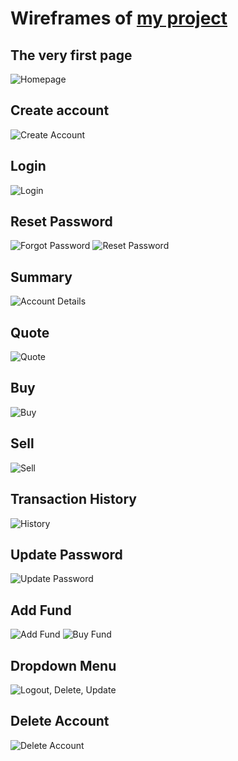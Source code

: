 # Wireframes of [my project](https://github.com/ekrembel/MyFinalProject)


## The very first page
![Homepage](https://lh3.googleusercontent.com/hx9uoGk6Sm9Xpbpo3B2WY-a7elamPsM3WIz26CpW_r8RIjP7Zx20bovGZZjPgm5g3RQB46SVlsXc6wRxigD9O39Z-dnchVckjNwag3Gmc2WeW1QG64QYe2H-lyRdDNKpwk0by2-yM68lLhdwegX9v4PHiVQppEo1CbsLEnli-ZZilcq9435ZQ-5nMXg75WdFej-hDmXUcbw_AMQlG1q9N1O719e7Tz4npdggTgyMqBzC8ZFEAhagNlixMyLsDgy8jwLOp9zaFJ-haEXtr9Y-IVepbsysMhRwpM44zQ37AkZdx1du6tAzuk1bJx_9mwDSLHIZw6swwQb5xuAyta95-gt1Q1ktXZW1ONmjMaxQnaLCUv8K7iwZUOD1nF9JFEQllaBZiR-TqfBkwiqWdDdhA9FmdvfRl0_AnaTYi08iI8fDcMpf19-RdKb4Y8NX9jj7BkcqYw1YqZTLgDM3SQMVctmKYP_4QkeaCEf-hKnd-XBZ932UzMm2H57RmyKcFln_3HGJOGG378wIg86kuAwWQqJuXijzT4UIknpK3LMRMpsRMsBgnHBB5dCa2n6deJP8RtQjuvMbjVdF8l9dT4SJxVDENsAiJijDaA1KsrcCN5a_yCwI4DCVkckGKjyyiYKyRCcKpgWZRqtzQT5GEBLUG7-3tduI5AWGY0GH3v5DwVltia1uluXe8XDSjPEU=s1674-no?authuser=0)

## Create account
![Create Account](https://lh3.googleusercontent.com/TRbJNSZVAit9CaVtL8reFB-LyLMhFwbucEOv2yiup1RrWdooGQ4M-3NuwVuaUX4knkUVrC-HDTufMp2HIt2RydvcXPJYWViabM9wt3nU0Dto3LKSJUj-NftQ3JRFqs5BSP29gG5bj6iZrWKvSf0LYIak7FgXwCOynphPeuH_jb5_ftcdsfPKKM1qs0HUBcZqnxsoH_CiHLBu0i789NPlJS-crdCKFrH8h_7dGPkjuc_VflOGOXYdHYgGz9iLMMnOIoVcnZvIWckCqZhLNSul4yHl4AnujDWabIVtzBVQWfUciZS0Q1Mu64ww-hGtYw7nWaIle5bODL_iI-XItFwSw24W_ZBoZA9EJ2YL9-_NXm5IwzRbgjR6I-zD5xAo57pzUs6uu-eS6F0Xu3_x3p5K1hpbfJiCL17Hj7QvwQiDDGKZlRzdG-wHLm7vIrPPWQOIATKSFszfg0Qnroz5SbGFZUJjjA79hGdFVpJmppkcIy9l4pskmWka181rn-CvfN1PUhQvrRxjZQtoWkVdM-yTLJOpks2tW6JSqIB39ZVuEI1JARbADHt5vSX6KVYqubFxY3Dng39jzGh4VkKORabPI6JxdpW3AYfr_40dsul-nr-i2Va4i8pokCKt8V9v0cuUOn5OpElo-ZNRmLfh5ev2Oeyz_Z6o8DA_6ARVwad1DWurX2t4g0SIAhCiZ6BA=s1674-no?authuser=0)

## Login
![Login](https://lh3.googleusercontent.com/spuetM_3AsLXpamDdL7RZeGyIhYTFloqzblANZ7offkIoFeipgy_NHEHnGvieXppwVXyHxjp05GleDE21AubVcebu7tohwvtBApoSBXawUdXDdnpBykeTY4clA7Sn87A5nPRv-60CmHncKFiTlnFZ6G7sGvKu1lH9j4uuRsSZzZz0w3zwkhFOEsG8haB7-JNo96HXa9xOP-SJ9-IUBps1aWMJC8AN8cecNb2uj57TFwoxmfdRZ1hWoRgk1BX9iVT0dWKL0zu4u7n8fnnj_N1jhpXSeF76F3cmEuBqdpG1-PwfOUWHnp77h3QBsPZwKgmuWvj97GMHTDQ2M9kG4htZhlg7HdedPT-dYR48sHAxDjPAEZOTOZ6wG_WPkWsy47Y7u0KP2i54XD2cT90vROnoNfTcnZuLjEma2GF4xCDDcHk3DqDwQ8ZCHZR5qtLoxudeHLOZAolxnvUrC2xmcoP9BSh3fd5kspi0M7FRDP5Yyv5BBbQVcJCBxAe8g9mfu0n-8G6nHCYAs3McOC15xbBgrdSJ6JFKjnqnhUK2Q7bbWg-F8wBPd9rYaloDbGWg-A1oOfPahX9CS9NxsN7F3ulky9vHbuw0t9JKSqyCyfgZjUpGq5ezP5KFTXT2N6SmiLW9DZUczDovnhjkUsU3ECUJP5rcBf7x9vqLgYYr9ktKo5AOy7US00KgB_EDi4M=s1674-no?authuser=0)

## Reset Password
![Forgot Password](https://lh3.googleusercontent.com/tk_Xj_JcYM4LVVUpLHa-T_CjPuU7qLY4dO8-wo0NCSEYFA6JTLYV2krOXAGwCjI061a6j_7j7ZkJJ4O2B8RqvyuY8TTdMryJM7rbF64yFtXtjMRdZ2m7P7TDLYJbrrCA09hC_HiuBTfMH9FQJrOTqZyivvzh_a7nOUP0aKKhTH7A8Ya7yawZTRODBXiIZ-OJz3NK9Ha5dIGfcFt1I7fHrowUHXRH6iPwTtuPnkbe7lq-W9V6HBKUoRrxJRUWGy6C2tbBrqtAEWImP9VsyULH2JLqUP8qK8A9ES5KCzZr7DTswzper6km7mE989YLwKWhtyEI_MOiTJViuTHk1u3MhYI8uYbqUrTCNkQmiwSwY5mWaF6HLyexS8v2fs05L18qCR1ZIxpA3uTjdMcLIBiM9pY6equlXlD3oVvGvtbbsf8tMCejIX6tZy_ueNx9IcKh6Z88maUsekI4LbTlYmFZ9lhviQGtSzgvHOQY5C4nbzvzfm_YH8DmuJlfPowy1rcZVNR9Wlj1_6iBsXFG_bXag6t5-eNh_cIsIFu_eksAZKRIBN_TUgSuZDYpwKW78RF0wkIVL21Zkgc8LqGgNFAy9m7N3Db5NkfZe5cTysscZ30yjZqpatLtT9ULw_ikyOS4IAsUpi4xsJQ1wySwYuUE4v4MvXLxueZTmgI8cki5HrvjkQnw-OahCs2Qlbyi=s1674-no?authuser=0)
![Reset Password](https://lh3.googleusercontent.com/klXlWkf6HZGwIwf5nWwN1rmlfXeBwtfFBYjsifZoqKN90SHVqYKzDJlgm45KJFKwHvVr_DeQHT2TMxewChf_KGyVGA37G95gDaDJUMAXMQPDs0limWumjQOMwffwQtKTWwLP7w_jfo52LR9wkKnpSJNarzL1sa7rKAlMa9Dcelta9aDTjNDwkO0_WphJmlWqtnVbX5wFpgfp-2i4QJB3G_n67vvKnEJGaRJKTjqgXBVgmuIpxdIFjX3fHUeolC79w_w0e2jikfwtVw7_a0YnCyKwixbzlv1BEb1wZEIlKzP7htI0llgAYOhKzdig8RcI3JffW3-hX-DMs1hU_mXJ6uFRlqCL5Pw98acI2JFEo2dU8jrRZgoCZqjDDJbHItP7q61O0C3RB-x09jFQr7S73rohtzYqkIwUOixThAllgxiKOd8kw5qt4uisRIswYHOvXk5qk0ig2ZjlSOvpXiiCNhEYX9wEfrhkzRRUkddnslNqtDuVTdFxpl4EKi1bpGGQAfqh0qSCllYxyvpM4snqFig9j7374pUos-5otgA4nMX3JAMOHDQc_U4mFO9On96ds4ZWkoyeW7se9dMqAl0KkTmsumiOXMSRNNsNdelgqAvF6-3gNuL1xalqgcRaWWFvMKcqSXtqZeFkgqaD13VFFVA6jcgXajnN9aaJgKAdOHPjgtIiCHHaxYnjVpbk=s1674-no?authuser=0)

## Summary
![Account Details](https://lh3.googleusercontent.com/w21f37n5pv-Ws4K9YqqD3WzSiy1o2KSk7YAV2QWN4htgLzkUxEHgbL2xj9hx-zkvgsHqZKGulJBumh_f_hecCqJsfXXmxQmBipDPHASV_DqjeWG2biKqcp468BV6ftK2_t0c53DaW4S5PBGROSfeU3KJVaiCcPFWY36Qt2vNziyHSh-TrZHB3N2dlzhF3SmhiOIrhhmWBkLtk51V7DT_-ivbofXSLRRESpItXXxH7DFgzRG7fIvKIG05k4AnUybaEPDkxOHhYzQZAzUneSyv2MS6mov0POnGNp5fVa9v0TaYz73E1H79ezwQgd_aPUeBSkbG_50jT8F12BwixkDVi-KolD9n6oTomtj85zizFWh17FETaIx5g6bqhVXhcVO9_0ST_8mjojUGm3GhQdD7GUhc7lY37qJtouJt8Zw7UDxoBElyVB4UrGbOVbHs1rxp4DWVxZsmG7OlSUrvqyJOyZbG_rIbtYDyS8z2jGwE7nIHIADDZkg5v1w-HykNWKgiQBn__w67AoDUaK-gG3bFE1BW8N3WdqDnLDLq1iQYpeP6DTpTbp5ZlTJp0Eu6Lrw8UQAuHSZCo4y8tN8tHaeo9l6eeIo08mfQI-0hmDaDRVB1Fm-G19bACZL5mTe7siKgvQpSZBPidMRTpGtjAYexQDXMGHGORJ2q85-4Tgkd5VpAFF-7Q0q3ZgwiiWGo=s1674-no?authuser=0)

## Quote
![Quote](https://lh3.googleusercontent.com/gNds41UyF-GugKys8Zll-ltsd8cCUXWyH4h8WpG2hctbN3A7qd5JBvR_bW7Y9BTUnt18dghrXL9iq4ICTwdf72LHhCGVz2SyCUWvY_v3SsYcWezTquDwNpIQxuJ0fkvvgoG--jxTCqw0tTKogqYIMncUjPi8rjDwL4Pv6P_udjgsV2yEGKoczbDIqxJP68IY0KPCvXoA5fEi3GyM66NikqBH6BwHXqyHv93LGWqPy-mLeMqd0caqNu6BIPILUTqcsEDAtAx_c4jGnZG2kZJBjZLFDNTAJclgmFy1Eq51eCE0P-JwZaYt50EL5d9tdK4HTb6oeqNbEclnMRJo6w8XB5Jde69xYYd4Qx3xYBLXaZlunXItiwl20WhugjkvVIhmfKNRHg7olRXD0EVgy9whJE3kEjFQhrndVDFXceCooFsFqqCei9WPyo6CC6b8w2W3PcO4gvCbaBglLWKT63MNN6-wB93aHrkewErleMn7gNRSoWnVK7I3D0vNlqcEU_BKRMk-HxnoJcaxrXo3umCt5Ogk3P1S3YeYWiqhxc-AGHTJ2btqKiFuhcl_cV1HSpsczGMu9CW1ebs1K3GRyMDJliPHsWQ_sQVaYOsH20GyKrum9CsLjktC2VBVCAoViYMbqiAjKdAB8jI7FyNq4XZw4idnv8VxqkZgC-T4JwaA2f3Xnf1EmFh0NeSCz_-j=s1674-no?authuser=0)

## Buy
![Buy](https://lh3.googleusercontent.com/2I_1pmxcef7TfdhlqlsHFuYB3GZzGwjoQUd_6LMG2dLhZLsLfZXnmEPuaBg7PBH8jcHlmp8x-vpXTmwsU_uEGZFOUDMlG5w0XoDA8XyxJiG9rZm_5e6vfmbGVOzZApTCFqgRICM3YSEwo2Tz7Qt8rOzHhr0-0f0mjSnVNCkH0-YO7M8689-FJKMW7v65WmXX-XErBBpnhmddwaNaOocoq9MpsXtdao_kGZLJZPs-Atkgor-1Ony2lkhhAK38ksNMUhk_hJN1vtV5X91WS3bnb4F5FuEAw1pdWxLx5Ch6UIUHtcixEksBwvYv-WnItvjLSaU4UfNkkvFdf7pdkIMVHCK9s3HDtGO8jJSLzkbx7WC_YbYARy87sz_0HPXEOdmju3eUTeg6yPuOg_bZf4duI_TrkjTQZD-F8YePGhzF0lp9Rj3oOQQ_rszSz2Plijs-w_QseBBfmUYfDF-4FRd7l6IJKeX2h0tVFy6tzFpWbmhxVd34UfkoiK4hHuuqNfzpGuG--XhffohAp5qlPP7wWGOeDa1Mij-D2pA_sHyKtTXbm8jcud7RsmMy2H2kB7M-elV78bJ0UXRWGxnZTyvuzZ63ROQDJJHa25Dilih4LcmRXy9F8NePRNXoC7oPCX59UTc11cOmE8mrLo9nLh7p0netENFngHEwSw2O-cr23Ibuzs3tFHJc1376SkMd=s1674-no?authuser=0)

## Sell
![Sell](https://lh3.googleusercontent.com/3Bv-Q62XYltWRGjJfDUEIv7Vx7LQwzGpyDd44uMphVQ1kAJ7Q_gpF0aMUNkOe9blA0d0d_mVGgjaSYhD7VkqytO0PzDMgJu1NYTHIKz3VZhUGXHooXXLTTgo6x1BP68nSrmf8SSmQL1Y2UJyVdsT--cHZ9n44c6a5_cuG7ca1sJhc4BLFiUEfJc9cFM5QsNFt8zvmVPsJa0Rd0iyU3C17H5yASjXPSeFeYlG7tOaWDIvyNNsUZBkI7UFVwwMfLy_2xDsfIvM2_TWVXBHNMPo4BgBzbCpJB1H2AEYMO5Y6r5fNI96xte8fs8w4J5jJPi7pLAx32QDqF21TIuYtkDedB9072QL_VNhXOWcW1oau8kfVuv6zOrxTr2ZBuNEeEIrcOUt8zgDkwch6cdaJh8FJA1O2CIhi5ZnwTuDTE6adB0munFMvMYZgI6wM2o7DD7xA1OSqWrc7GU2x9Ek2Ef5bGRczQERQqFx9s3vVDdniI4Jpi8hWWsY125612bZOnhDJPa_60SZ5FmlySUN7sB8a1q5tcTn7_Wa3ikau5MSft4Ow-c7R5rExznbSTPOS37eSLCx_aotYfuS1rqZ6xqrRRpSX_o2jqo6eXhd8MciPNDOyPlvA_N7N_qMPI-iLJ2QM9AlV-03BqBFEsQBT0gXJFLtlJJGYD6MQHAcw9_j6BmXpOPMRGCkB74qLaAZ=s1674-no?authuser=0)

## Transaction History
![History](https://lh3.googleusercontent.com/_hz54jOd4X9TbBJsI3pWUxhACIwbstSL6xRWbkAnR8E1Uqc6kLmYWwtknJzf65u_F0CY79q43GjUUXrYSMMbw4YbNxNc_9GYQYCJk1Ne-qb00vbTR3pnjAC9iTr_f_c_GKPnWj3cr4orppIDbdjh7DWx_YDFsg9SOw7q7uozAZftZUpFJ9AZZTDplCR26UiAAgbMSJD3QsbgR9leMLioSsWdaBEO35fAIE6MB_CSo8xXEU-Ktbg0uZ7gpK8IJu6Wrvyf6Dcb4iqueHV9kFhaTV16AhCoThF80WlvJxNT5I1pCrG13NhZROEoSbc-O-xeqYttJiRv69tLAFA7LcD5r_4vYX9ebVi_Y0UWLL5k_RcxHI52BoNXuIYBHkPFIwXo-hq5kSIvdOerNLD95EqqfR5VY97MAsqlLhoYi2e5aU8RYcvi6fT7JVl9j0cUlEMoHvifZ5qaXYt0WnTqaQw9NDesSBcXaupDU0G0azfAJG6EbO7PmWVPHMGt2-6PhwTUJiTsvXBSNITb9fEa10zwENk4ckJQFVZz-C8Be_o3j-ywj3uOEl-lbLPOlZUXMRpbDRrX1xnPO7ENS2oEyrHdfQztsR8kVGBA-T-5uZnqi4v5ThfF3AS74yca1VhQN5iHqsRLPOTsBiolGhQkHsZehota4Dh5gxQv3zw5NwJy5OM01R-fBb8UAldwLjyo=s1674-no?authuser=0)

## Update Password
![Update Password](https://lh3.googleusercontent.com/YuFR08FjfkkSd3TnmVDtGHCm650KFc4CsiTv-32ojsFUkjMmTPkEeEGyZTq0z2eIm5aD1jS_TSAwqIucNeAspweyeFKwvvLntq9xivfQy6cmJpIRCd2q5eVFK3ykHPk6BXREqKSjnZGAooXCi8WKF2DllTsWWiVw8cnYokf0FT6SOX1bBT_ea2dtO9XREBWuHlL5xbxe6ncbQWUnHL_QJi0Teiaedma90r2BsvHH00IJhV9x3lJqF722qzafAjlCT0t5Qjkw10ibMDv1NMlNzF3RmV4AQatP_LuUPb28BoOJ7uqD9l4VPAcR5xii-fsxSq9tFOUcctLV0eW7kiq0voW9RJNeBAFJ20eN8QWuy_9vWjWm8ewzjUWrnxhwWMPuQkFBxFPIa8XeEl4cVRyoCQb5KK1VAQE2eQW8bqhuKUAS6hUy-80q6AQn2fNLCYwDj7ZXUShGAadJaqRfCzVQjf3BgZ_l2EbtDmvlx2DZ_AieutSYmShkOM3V33wqhChDLnsB8p709TuwfujA91V3zICLydpsc5bFI3vWpDJDQm7AWO1_iXX3eAC95cNvnh5qaindjGv5MN3uhc7fR9dyJ0N2zaYMtv9aQrnp4pnobzlquX4egkjovalTwQTM_TEcl2XKwGKfUBzJEaNyvI2GI2YCfJkopgMjA9u3-xNjMlsIaPVHB-Hr5R8E0Zyw=s1674-no?authuser=0)

## Add Fund
![Add Fund](https://lh3.googleusercontent.com/dxE0_C6K38_ahPhsypz6NoOCstm3aFBxVrcjxq5FQ_RoHAX7Sf-QI9I-WJEvbFkBihtILEHGa8vH8OCi1JKW2DDiV8fqhL1oWAd0Nt0gqwQtVqaU8HwEBm4tFXEuDrtzOukHHqh0bExR0hNeryI62I660XPyDM4IgGKArDa2XmCmxstYcESq66UUyv7GyjNMNm10UgrIqzWObvFmg33WpKjyppcPQuVDOjEoDQ6dUM6WVwRFCReIptovOeMgV4pTGFNeY1P6Vclb1oag4CFv7-Tf01hXP_hBWFjwfM4WlZAvLxJjrAtd-j4apCMgakYcfZY6mEKwabs53-yleNoDStk0POhWM10wDhvnro7pmFboKnfEtGcHBTJ2bY2khXpasVIogKhn1gy6nY2t1KxvQRO_gS0zXqAsWXO6svVSRn-M-Oz5A5uJ_Z38VkoaXOjRnh21HrcXo9jDnxbkQslInsj9QfPcgtfgw8o9x5S6S1x0a-dhkB8eGZqiGmMC5K6wuBVCRQm-uwiId3x_QQuZr5Sz4clLh9vUvBjNRiZcVif4LAbT9_c_HUst381oNoPhe99FscfoJKhiiTIoeoK3IgCHhVuRwmAV9Woa6I1ztvDkj7mE0WyDQMEI6iMMlhWivDrsV_tw6i8OMJpC3OywnSoHTYlIPwpUlyYc8FWbsyadzeyQnRdhnCwB0pFS=s1674-no?authuser=0)
![Buy Fund](https://lh3.googleusercontent.com/609cJZSMBsQGgPpC2T2pziI-XidiOs5msXLHq_wEOLvulKt4sTJpFcMIZFlJD5KH2Eu0TripWFmMx9ZvP9mVaI2u2HwOdegVVI5DsZeeQoF8NtYrpcWQ1qhTpn3q2dEdpiUBBY3MDbBoc4VNtENKaGRBpoKWe8EHGZxkMjFtteCsD9Haizv2-2OWkAkai9YCWKcX3Aw0TBitFp02mEcanIa1lhZaBZIy_DczkKQcYIWTG16Q9AmMiM0r5KrHzBD7PqpokbzU4XcsEEvNZ_BEEGGpqveenoUNQdceXXekZAm3lJ10DMjTPFX1btqWYwx8mmRUrftuebPHW-Ha8EPBU7DBuL7iDTbmhhQm0wAI_UsRpxo565YiYQ2_HPS51CzN5rUGv77i5pQf1nzeUjUEJHd8NKV1X-Nk0XobFUNqJG49N6_lOs6PhT0946-Pc3onufPU3UmVSRUhbmg8w3to1ifazeYqVB_rGm6KF-VgJ7QhwYKn8zlQSqCdxWj5bOdx3aEOTCmil9vqQpTGU13iB5jS124lSAwYIltlOi8GhbceDBqY5zJyM3jZVGuTwNNTKRGblSzAcL5wlrtDal7FmpEcFNmT5U9yZADXxnt1fdjn4qtIhThPIsyeWeW0QYGcD2xq2EFV_jmHBQPCVygSTTdANFZyC2uw_KMVWyRlF0s_0Mwnqf8co2y9qjpu=s1674-no?authuser=0)

## Dropdown Menu
![Logout, Delete, Update](https://lh3.googleusercontent.com/QhjW2zir99DpsK66YlljDNr5e5jgWcyWOIB9z1n465NNQn_gqvNWOUtZ3Bo98bXkufj2deDtrcSgMfsA_UR5n9BO2k5iVqFPbrgRB--TR8zoBAWtWzkN-xLv-BBKYgBeAmv4rKBy7vAgR4weBsKVytW5w3ovOQ6dHQZoMQ5Ho2_8NDu362rzf2kwL3IZq7j4nYU_1mxKQuKiC0w5pj-JQPqgGnHNrmPUY6awxhm3FrkEYKq5TDQy46c4esa2BlOeaVUGropqlcf_4F08_F0UKprKwekXqQomMvkUSlmxVN_8rT03YChw740pokrmiKIywJA1_ZDDUbnnNZA0jboF-cW3WvPZotN_-hAFuTXcV5ytxLkNM9K-gji19TZnfb6y_MF-rWlf7lV3nL4aTMdHpn91KY-PyE-LbYaVYoDomAiivudQr9knT_xPxdMc2I2V0GuH7R7rIPLgaF92S1oJ8O0C3kKg0NRn19Gl7cGzqM3AGqgQL7shlHRQrCdrCiSkkH6QyV4Vo8m_kuse-rLXKCoJfpeKxv_y0bgOOCgulViMywEqbezVGVqWpYZDIcWn9RHTZhE3NbMMJP8EAvB0FWB1XBAQrg-_QWHDgXdebI_5KN_cMUwuQrxYbk2zeLea5GwUq_bu-64pgFuZJi_jnJzXglecxx41h9CHyroTRWbpw7jUdCAhBgfm__41=s1674-no?authuser=0)

## Delete Account
![Delete Account](https://lh3.googleusercontent.com/Cf6ruJrC3_u2PxuJS-PY-VYP13kuvOTggGLnjIRgdPFJ2OP53WxMyWwpmPMdXiqODvp1Z5kwuhYumF4X-HAgcwgv5Rcz8St4ra1W0bZhTp0ZIJtYlDh5SutEWaUSrnPjQ14o7Y4QqeoGDR74aybxnlS36V_OfALwvJzQAaL6NZg33X7YCglPn_ZPsST65ZZaQQ4OkFYj9liajLiPo8FXwwuEAODVYUGuC4gRNZd5wXWhEBrCmaQnmPydwVAfdjIQ6gp3Aj2g88v76nK0XRD_B7Z9G05tYUVEug072rzwWiYWamNN_MdY3Mjwdib9vY7YZq8H6jpVmFZon35Dt8pKCIrc0-yu0Ke6rGIhqRrQcgf1LRKC6ZeF-WMiWGmj_Z_LBYwFdu0cTG1dYRN6sVWe8IdYJYWmwCNS9ErxWQy24vvHBfBLPvkJzxLgOQiKZTBj6VL_l1EAINSZ2b90g6lVUVzyxX_2v9fiLhtOWYH43GppreIvpqfkMEozRMnxGwbD7AJO6yeLq2Gy_GWneEtYWT-XfIhTloxzwjJ5Sl_d_IsF3abnmOTFaLvN78tejKPIzMq63g13SlHQcr7sr6dyxhIz8vTkpFp41DXbV7KwvPdcxp0f-xKXimXXZzn2sYCUXEksulAyYO_nQ_yF1UMJqmWou7Gev71XV5e2esuV_FOWf-I0_R50pL8-mSfm=s1674-no?authuser=0)
